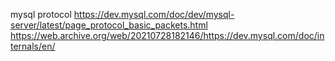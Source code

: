 
mysql protocol
https://dev.mysql.com/doc/dev/mysql-server/latest/page_protocol_basic_packets.html
https://web.archive.org/web/20210728182146/https://dev.mysql.com/doc/internals/en/

